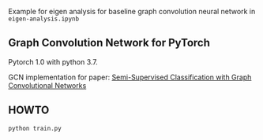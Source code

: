 Example for eigen analysis for baseline graph convolution neural network in `eigen-analysis.ipynb`

## Graph Convolution Network for PyTorch
Pytorch 1.0 with python 3.7.

GCN implementation for paper: [Semi-Supervised Classification with Graph Convolutional Networks](https://arxiv.org/pdf/1609.02907.pdf)

## HOWTO
```
python train.py
```

